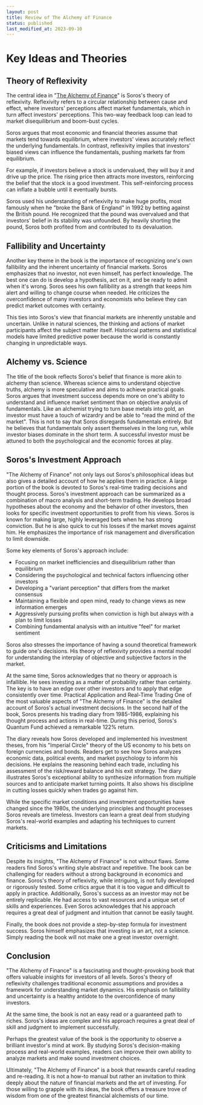```yaml
---
layout: post
title: Review of The Alchemy of Finance
status: published
last_modified_at: 2023-09-10
---
```


# Key Ideas and Theories

## Theory of Reflexivity
The central idea in "[The Alchemy of Finance](https://www.amazon.com/Alchemy-Finance-George-Soros/dp/0471445495)" is Soros's theory of reflexivity. Reflexivity refers to a circular relationship between cause and effect, where investors' perceptions affect market fundamentals, which in turn affect investors' perceptions. This two-way feedback loop can lead to market disequilibrium and boom-bust cycles.

Soros argues that most economic and financial theories assume that markets tend towards equilibrium, where investors' views accurately reflect the underlying fundamentals. In contrast, reflexivity implies that investors' biased views can influence the fundamentals, pushing markets far from equilibrium.

For example, if investors believe a stock is undervalued, they will buy it and drive up the price. The rising price then attracts more investors, reinforcing the belief that the stock is a good investment. This self-reinforcing process can inflate a bubble until it eventually bursts.

Soros used his understanding of reflexivity to make huge profits, most famously when he "broke the Bank of England" in 1992 by betting against the British pound. He recognized that the pound was overvalued and that investors' belief in its stability was unfounded. By heavily shorting the pound, Soros both profited from and contributed to its devaluation.

## Fallibility and Uncertainty

Another key theme in the book is the importance of recognizing one's own fallibility and the inherent uncertainty of financial markets. Soros emphasizes that no investor, not even himself, has perfect knowledge. 
The best one can do is develop a hypothesis, act on it, and be ready to admit when it's wrong. Soros sees his own fallibility as a strength that keeps him alert and willing to change course when needed. He criticizes the overconfidence of many investors and economists who believe they can predict market outcomes with certainty.

This ties into Soros's view that financial markets are inherently unstable and uncertain. Unlike in natural sciences, the thinking and actions of market participants affect the subject matter itself. Historical patterns and statistical models have limited predictive power because the world is constantly changing in unpredictable ways.

## Alchemy vs. Science
The title of the book reflects Soros's belief that finance is more akin to alchemy than science. Whereas science aims to understand objective truths, alchemy is more speculative and aims to achieve practical goals.
Soros argues that investment success depends more on one's ability to understand and influence market sentiment than on objective analysis of fundamentals. 
Like an alchemist trying to turn base metals into gold, an investor must have a touch of wizardry and be able to "read the mind of the market".
This is not to say that Soros disregards fundamentals entirely. But he believes that fundamentals only assert themselves in the long run, while investor biases dominate in the short term. 
A successful investor must be attuned to both the psychological and the economic forces at play.

## Soros's Investment Approach
"The Alchemy of Finance" not only lays out Soros's philosophical ideas but also gives a detailed account of how he applies them in practice. A large portion of the book is devoted to Soros's real-time trading decisions and thought process.
Soros's investment approach can be summarized as a combination of macro analysis and short-term trading. He develops broad hypotheses about the economy and the behavior of other investors, then looks for specific investment opportunities to profit from his views. Soros is known for making large, highly leveraged bets when he has strong conviction. But he is also quick to cut his losses if the market moves against him. He emphasizes the importance of risk management and diversification to limit downside.

Some key elements of Soros's approach include:

- Focusing on market inefficiencies and disequilibrium rather than equilibrium
- Considering the psychological and technical factors influencing other investors
- Developing a "variant perception" that differs from the market consensus
- Maintaining a flexible and open mind, ready to change views as new information emerges
- Aggressively pursuing profits when conviction is high but always with a plan to limit losses
- Combining fundamental analysis with an intuitive "feel" for market sentiment

Soros also stresses the importance of having a sound theoretical framework to guide one's decisions. His theory of reflexivity provides a mental model for understanding the interplay of objective and subjective factors in the market.

At the same time, Soros acknowledges that no theory or approach is infallible. He sees investing as a matter of probability rather than certainty. The key is to have an edge over other investors and to apply that edge consistently over time.
Practical Application and Real-Time Trading
One of the most valuable aspects of "The Alchemy of Finance" is the detailed account of Soros's actual investment decisions. In the second half of the book, Soros presents his trading diary from 1985-1986, explaining his thought process and actions in real-time. During this period, Soros's Quantum Fund achieved a remarkable 122% return. 

The diary reveals how Soros developed and implemented his investment theses, from his "Imperial Circle" theory of the US economy to his bets on foreign currencies and bonds.
Readers get to see how Soros analyzes economic data, political events, and market psychology to inform his decisions. He explains the reasoning behind each trade, including his assessment of the risk/reward balance and his exit strategy.
The diary illustrates Soros's exceptional ability to synthesize information from multiple sources and to anticipate market turning points. It also shows his discipline in cutting losses quickly when trades go against him.

While the specific market conditions and investment opportunities have changed since the 1980s, the underlying principles and thought processes Soros reveals are timeless. Investors can learn a great deal from studying Soros's real-world examples and adapting his techniques to current markets.

## Criticisms and Limitations
Despite its insights, "The Alchemy of Finance" is not without flaws. Some readers find Soros's writing style abstract and repetitive. The book can be challenging for readers without a strong background in economics and finance.
Soros's theory of reflexivity, while intriguing, is not fully developed or rigorously tested. Some critics argue that it is too vague and difficult to apply in practice. Additionally, Soros's success as an investor may not be entirely replicable. He had access to vast resources and a unique set of skills and experiences. Even Soros acknowledges that his approach requires a great deal of judgment and intuition that cannot be easily taught.

Finally, the book does not provide a step-by-step formula for investment success. Soros himself emphasizes that investing is an art, not a science. Simply reading the book will not make one a great investor overnight.

## Conclusion
"The Alchemy of Finance" is a fascinating and thought-provoking book that offers valuable insights for investors of all levels. Soros's theory of reflexivity challenges traditional economic assumptions and provides a framework for understanding market dynamics. His emphasis on fallibility and uncertainty is a healthy antidote to the overconfidence of many investors.

At the same time, the book is not an easy read or a guaranteed path to riches. Soros's ideas are complex and his approach requires a great deal of skill and judgment to implement successfully.

Perhaps the greatest value of the book is the opportunity to observe a brilliant investor's mind at work. By studying Soros's decision-making process and real-world examples, readers can improve their own ability to analyze markets and make sound investment choices.

Ultimately, "The Alchemy of Finance" is a book that rewards careful reading and re-reading. It is not a how-to manual but rather an invitation to think deeply about the nature of financial markets and the art of investing. For those willing to grapple with its ideas, the book offers a treasure trove of wisdom from one of the greatest financial alchemists of our time.